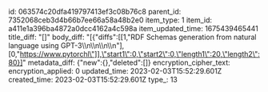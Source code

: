 id: 063574c20dfa419797413ef3c08b76c8
parent_id: 7352068ceb3d4b66b7ee66a58a48b2e0
item_type: 1
item_id: a411e1a396ba4872a0dcc4162a4c598a
item_updated_time: 1675439465441
title_diff: "[]"
body_diff: "[{\"diffs\":[[1,\"RDF Schemas generation from natural language using GPT-3\\\n\\\n\\\n\\\n\"],[0,\"https://www.pytorchl\"]],\"start1\":0,\"start2\":0,\"length1\":20,\"length2\":80}]"
metadata_diff: {"new":{},"deleted":[]}
encryption_cipher_text: 
encryption_applied: 0
updated_time: 2023-02-03T15:52:29.601Z
created_time: 2023-02-03T15:52:29.601Z
type_: 13